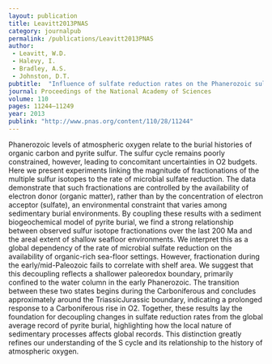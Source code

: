 ```yaml
---
layout: publication
title: Leavitt2013PNAS
category: journalpub
permalink: /publications/Leavitt2013PNAS
author: 
 - Leavitt, W.D. 
 - Halevy, I. 
 - Bradley, A.S.
 - Johnston, D.T.
pubtitle:  "Influence of sulfate reduction rates on the Phanerozoic sulfur isotope record"
journal: Proceedings of the National Academy of Sciences
volume: 110
pages: 11244–11249 
year: 2013
publink: "http://www.pnas.org/content/110/28/11244"
---
```

Phanerozoic levels of atmospheric oxygen relate to the burial histories of organic carbon and pyrite sulfur. The sulfur cycle remains poorly constrained, however, leading to concomitant uncertainties in O2 budgets. Here we present experiments linking the magnitude of fractionations of the multiple sulfur isotopes to the rate of microbial sulfate reduction. The data demonstrate that such fractionations are controlled by the availability of electron donor (organic matter), rather than by the concentration of electron acceptor (sulfate), an environmental constraint that varies among sedimentary burial environments. By coupling these results with a sediment biogeochemical model of pyrite burial, we find a strong relationship between observed sulfur isotope fractionations over the last 200 Ma and the areal extent of shallow seafloor environments. We interpret this as a global dependency of the rate of microbial sulfate reduction on the availability of organic-rich sea-floor settings. However, fractionation during the early/mid-Paleozoic fails to correlate with shelf area. We suggest that this decoupling reflects a shallower paleoredox boundary, primarily confined to the water column in the early Phanerozoic. The transition between these two states begins during the Carboniferous and concludes approximately around the TriassicJurassic boundary, indicating a prolonged response to a Carboniferous rise in O2. Together, these results lay the foundation for decoupling changes in sulfate reduction rates from the global average record of pyrite burial, highlighting how the local nature of sedimentary processes affects global records. This distinction greatly refines our understanding of the S cycle and its relationship to the history of atmospheric oxygen.